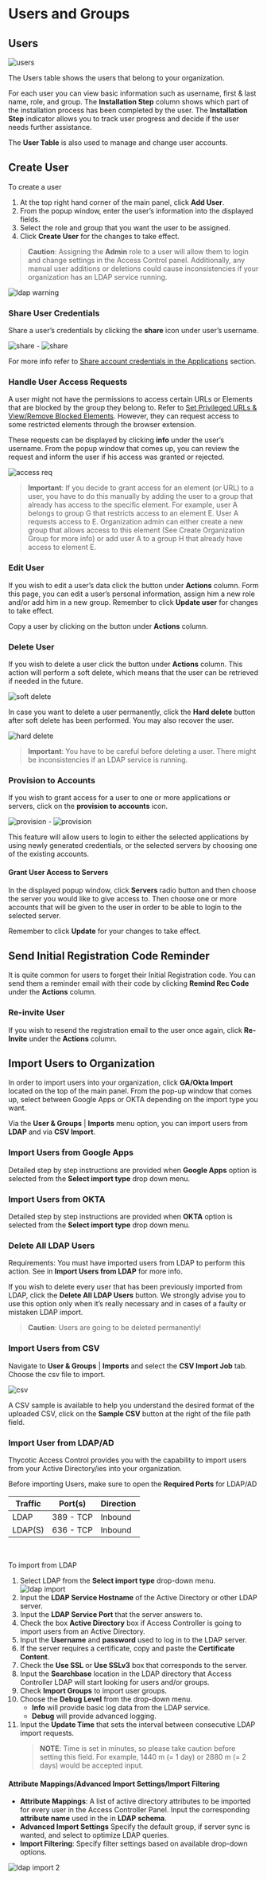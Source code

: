 [title]: # (Users & Groups)
[tags]: # (thycotic access control)
[priority]: # (5)
# Users and Groups

## Users

![users](images/users.png "Users table")

The Users table shows the users that belong to your organization.

For each user you can view basic information such as username, first & last name, role, and group. The __Installation Step__ column shows which part of the installation process has been completed by the user. The __Installation Step__ indicator allows you to track user progress and decide if the user needs further assistance.

The __User Table__ is also used to manage and change user accounts.

## Create User

To create a user

1. At the top right hand corner of the main panel, click __Add User__.
2. From the popup window, enter the user’s information into the displayed fields.
3. Select the role and group that you want the user to be assigned.
4. Click __Create User__ for the changes to take effect.

>**Caution**: Assigning the __Admin__ role to a user will allow them to login and change settings in the Access Control panel. Additionally, any manual user additions or deletions could cause inconsistencies if your organization has an LDAP service running.

![ldap warning](images/ldap-warning.png "LDAP inconsistency warning for manual user maintenance")

### Share User Credentials

Share a user’s credentials by clicking the __share__ icon under user’s username.

![share](images/share-user.png "Share user icon") - ![share](images/share-user-2.png "Share modal")

For more info refer to [Share account credentials in the Applications](../applications/cfg.md#share_account_credentials) section.

### Handle User Access Requests

A user might not have the permissions to access certain URLs or Elements that are blocked by the group they belong to. Refer to [Set Privileged URLs & View/Remove Blocked Elements](../applications/cfg.md#set_privileged_urls). However, they can request access to some restricted elements through the browser extension.

These requests can be displayed by clicking __info__ under the user’s username. From the popup window that comes up, you can review the request and inform the user if his access was granted or rejected.

![access req](images/access-req.png "User access requests")

>**Important**: If you decide to grant access for an element (or URL) to a user, you have to do this manually by adding the user to a group that already has access to the specific element. For example, user A belongs to group G that restricts access to an element E. User A requests access to E. Organization admin can either create a new group that allows access to this element (See Create Organization Group for more info) or add user A to a group H that already have access to element E.

### Edit User

If you wish to edit a user’s data click the button under __Actions__ column. Form this page, you can edit a user’s personal information, assign him a new role and/or add him in a new group. Remember to click __Update user__ for changes to take effect.

Copy a user by clicking on the   button under __Actions__ column.

### Delete User

If you wish to delete a user click the  button under __Actions__ column. This action will perform a soft delete, which means that the user can be retrieved if needed in the future.

![soft delete](images/soft-del.png "Soft deleted user")

In case you want to delete a user permanently, click the __Hard delete__ button after soft delete has been performed. You may also recover the user.

![hard delete](images/hard-del.png "Recover or hard delete a user")

>**Important**: You have to be careful before deleting a user. There might be inconsistencies if an LDAP service is running.

### Provision to Accounts

If you wish to grant access for a user to one or more applications or servers, click on the __provision to accounts__ icon.

![provision](images/prov-to-accts-1.png "Provision to accounts icon") - ![provision](images/prov-to-accts.png "Provision to accounts modal")

This feature will allow users to login to either the selected applications by using newly generated credentials, or the selected servers by choosing one of the existing accounts.

#### Grant User Access to Servers

In the displayed popup window, click __Servers__ radio button and then choose the server you would like to give access to. Then choose one or more accounts that will be given to the user in order to be able to login to the selected server.
<!--
![TODO](images/prov-acct-servers.png "Provision to accounts - Servers") -->

Remember to click __Update__ for your changes to take effect.

<!-- #### Grant User Access to Application

In the displayed popup window, click __Applications__ radio button and then choose one or more applications in which you would like the user to be able to login.

![TODO](images/prov-acct-apps.png "Provision to accounts - Applications") 

The request will be handled by Onion ID Admins and your user will then have access to the selected apps. -->

## Send Initial Registration Code Reminder

It is quite common for users to forget their Initial Registration code. You can send them a reminder email with their code by clicking __Remind Rec Code__ under the __Actions__ column.

### Re-invite User

If you wish to resend the registration email to the user once again, click __Re-Invite__ under the __Actions__ column.

## Import Users to Organization

In order to import users into your organization, click __GA/Okta Import__ located on the top of the main panel. From the pop-up window that comes up, select between Google Apps or OKTA depending on the import type you want.

Via the __User & Groups__ | __Imports__ menu option, you can import users from __LDAP__ and via __CSV Import__.

### Import Users from Google Apps

Detailed step by step instructions are provided when __Google Apps__ option is selected from the __Select import type__ drop down menu.

### Import Users from OKTA

Detailed step by step instructions are provided when __ΟΚΤΑ__ option is selected from the __Select import type__ drop down menu.

### Delete All LDAP Users

Requirements: You must have imported users from LDAP to perform this action. See in __Import Users from LDAP__ for more info.

If you wish to delete every user that has been previously imported from LDAP, click the __Delete All LDAP Users__ button. We strongly advise you to use this option only when it’s really necessary and in cases of a faulty or mistaken LDAP import.

>**Caution**: Users are going to be deleted permanently!

### Import Users from CSV

Navigate to __User & Groups__ | __Imports__ and select the __CSV Import Job__ tab. Choose the csv file to import. 

![csv](images/csv.png "CSV import")

A CSV sample is available to help you understand the desired format of the uploaded CSV, click on the __Sample CSV__ button at the right of the file path field.

### Import User from LDAP/AD

Thycotic Access Control provides you with the capability to import users from your Active Directory/ies into your organization.

Before importing Users, make sure to open the **Required Ports** for LDAP/AD

|    Traffic    |    Port(s)    |    Direction    |
|---|---|---|
|LDAP | 389 - TCP | Inbound|
|LDAP(S)| 636 - TCP | Inbound |

<br>

To import from LDAP

1. Select LDAP from the __Select import type__ drop-down menu.
    ![ldap import](images/ldap.png "LDAP import")
1. Input the **LDAP Service Hostname** of the Active Directory or other LDAP server.
1. Input the **LDAP Service Port** that the server answers to.
1. Check the box **Active Directory** box if Access Controller is going to import users from an Active Directory.
1. Input the **Username** and **password** used to log in to the LDAP server.
1. If the server requires a certificate, copy and paste the **Certificate Content**.
1. Check the **Use SSL** or **Use SSLv3** box that corresponds to the server.
1. Input the **Searchbase** location in the LDAP directory that Access Controller LDAP will start looking for users and/or groups.
1. Check **Import Groups** to import user groups.
1. Choose the **Debug Level** from the drop-down menu.
    * __Info__ will provide basic log data from the LDAP service.
    * __Debug__ will provide advanced logging.
1. Input the **Update Time** that sets the interval between consecutive LDAP import requests. 
    > **NOTE**: Time is set in minutes, so please take caution before setting this field. For example, 1440 m (= 1 day) or 2880 m (= 2 days) would be accepted input.

#### Attribute Mappings/Advanced Import Settings/Import Filtering

* **Attribute Mappings**: A list of active directory attributes to be imported for every user in the Access Controller Panel. Input the corresponding **attribute name** used in the in **LDAP schema**.
* **Advanced Import Settings** Specify the default group, if server sync is wanted, and select to optimize LDAP queries.
* **Import Filtering**: Specify filter settings based on available drop-down options.

![ldap import 2](images/ldap-2.png "LDAP import mappings and settings")
